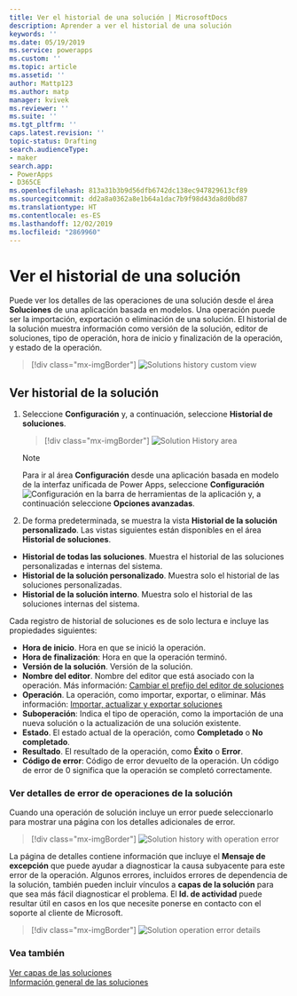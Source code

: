 ```yaml
---
title: Ver el historial de una solución | MicrosoftDocs
description: Aprender a ver el historial de una solución
keywords: ''
ms.date: 05/19/2019
ms.service: powerapps
ms.custom: ''
ms.topic: article
ms.assetid: ''
author: Mattp123
ms.author: matp
manager: kvivek
ms.reviewer: ''
ms.suite: ''
ms.tgt_pltfrm: ''
caps.latest.revision: ''
topic-status: Drafting
search.audienceType:
- maker
search.app:
- PowerApps
- D365CE
ms.openlocfilehash: 813a31b3b9d56dfb6742dc138ec947829613cf89
ms.sourcegitcommit: dd2a8a0362a8e1b64a1dac7b9f98d43da8d0bd87
ms.translationtype: HT
ms.contentlocale: es-ES
ms.lasthandoff: 12/02/2019
ms.locfileid: "2869960"
---
```

# <a name="view-the-history-of-a-solution"></a>Ver el historial de una solución
Puede ver los detalles de las operaciones de una solución desde el área **Soluciones** de una aplicación basada en modelos. Una operación puede ser la importación, exportación o eliminación de una solución. El historial de la solución muestra información como versión de la solución, editor de soluciones, tipo de operación, hora de inicio y finalización de la operación, y estado de la operación.

> [!div class="mx-imgBorder"] 
> ![](media/solutions-history-custom-view.png "Solutions history custom view")

## <a name="view-solution-history"></a>Ver historial de la solución
1. Seleccione **Configuración** y, a continuación, seleccione **Historial de soluciones**.

     > [!div class="mx-imgBorder"] 
     > ![](media/solution-history-sitemap.png "Solution History area")

     > [!NOTE]
     > Para ir al área **Configuración** desde una aplicación basada en modelo de la interfaz unificada de Power Apps, seleccione **Configuración** ![Configuración](../model-driven-apps/media/powerapps-gear.png) en la barra de herramientas de la aplicación y, a continuación seleccione **Opciones avanzadas**. 

2. De forma predeterminada, se muestra la vista **Historial de la solución personalizado**. Las vistas siguientes están disponibles en el área **Historial de soluciones**. 
- **Historial de todas las soluciones**. Muestra el historial de las soluciones personalizadas e internas del sistema. 
- **Historial de la solución personalizado**. Muestra solo el historial de las soluciones personalizadas. 
- **Historial de la solución interno**. Muestra solo el historial de las soluciones internas del sistema. 

Cada registro de historial de soluciones es de solo lectura e incluye las propiedades siguientes: 
- **Hora de inicio**. Hora en que se inició la operación. 
- **Hora de finalización**: Hora en que la operación terminó. 
- **Versión de la solución**. Versión de la solución. 
- **Nombre del editor**. Nombre del editor que está asociado con la operación. Más información: [Cambiar el prefijo del editor de soluciones](change-solution-publisher-prefix.md)  
- **Operación**. La operación, como importar, exportar, o eliminar. Más información: [Importar, actualizar y exportar soluciones](import-update-export-solutions.md)
- **Suboperación**: Indica el tipo de operación, como la importación de una nueva solución o la actualización de una solución existente. 
- **Estado**. El estado actual de la operación, como **Completado** o **No completado**. 
- **Resultado**. El resultado de la operación, como **Éxito** o **Error**. 
- **Código de error**: Código de error devuelto de la operación. Un código de error de 0 significa que la operación se completó correctamente. 

### <a name="view-solution-operation-error-details"></a>Ver detalles de error de operaciones de la solución 
Cuando una operación de solución incluye un error puede seleccionarlo para mostrar una página con los detalles adicionales de error. 

> [!div class="mx-imgBorder"] 
> ![](media/solution-history-with-failure.png "Solution history with operation error")

La página de detalles contiene información que incluye el **Mensaje de excepción** que puede ayudar a diagnosticar la causa subyacente para este error de la operación. Algunos errores, incluidos errores de dependencia de la solución, también pueden incluir vínculos a **capas de la solución** para que sea más fácil diagnosticar el problema. El **Id. de actividad** puede resultar útil en casos en los que necesite ponerse en contacto con el soporte al cliente de Microsoft. 

> [!div class="mx-imgBorder"] 
> ![](media/solution-history-error-details.png "Solution operation error details")

### <a name="see-also"></a>Vea también
[Ver capas de las soluciones](solution-layers.md)  <br />
[Información general de las soluciones](solutions-overview.md) 


